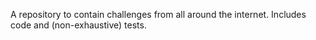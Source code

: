 A repository to contain challenges from all around the internet. Includes code and (non-exhaustive) tests.

